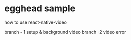 # egghead sample

how to use react-native-video

branch - 1 setup & background video
branch -2 video error